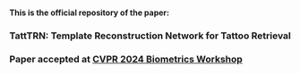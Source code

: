 #### This is the official repository of the paper:
### TattTRN: Template Reconstruction Network for Tattoo Retrieval
### Paper accepted at [CVPR 2024 Biometrics Workshop](https://www.vislab.ucr.edu/Biometrics2024/index.php)
